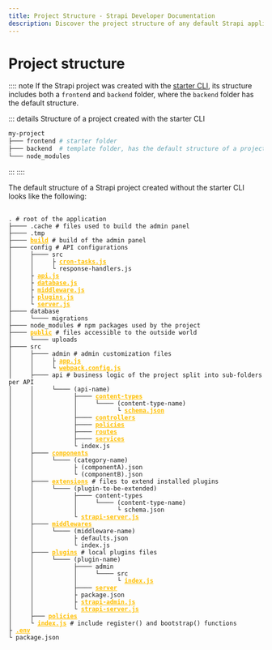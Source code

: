 ```yaml
---
title: Project Structure - Strapi Developer Documentation
description: Discover the project structure of any default Strapi application.
---
```


<style lang="scss" scoped>
  pre {
    a {
      color: #ffbf00;
      font-weight: 600;
      /* letter-spacing: .1px; */
    }
  }
</style>

# Project structure

:::: note
If the Strapi project was created with the [starter CLI](https://strapi.io/blog/announcing-the-strapi-starter-cli), its structure includes both a `frontend` and `backend` folder, where the `backend` folder has the default structure.

::: details Structure of a project created with the starter CLI

```sh
my-project
├─── frontend # starter folder
├─── backend  # template folder, has the default structure of a project
└─── node_modules
```

:::
::::

The default structure of a Strapi project created without the starter CLI looks like the following:

<!-- TODO: remove /documentation from URLs once moved to docs.strapi.io -->

<pre>
  <code>
. <span class="token comment"># root of the application</span>
├──── .cache <span class="token comment"># files used to build the admin panel</span>
├──── .tmp
├──── <a href="/documentation/developer-docs/latest/development/admin-customization.html#build">build</a> <span class="token comment"># build of the admin panel</span>
├──── config <span class="token comment"># API configurations</span>
│     ├──── src
│     │     ├ <a href="/documentation/developer-docs/latest/setup-deployment-guides/configurations.html#cron-tasks">cron-tasks.js</a>
│     │     └ response-handlers.js
│     ├ <a href="/documentation/developer-docs/latest/setup-deployment-guides/configurations/optional/api.html">api.js</a>
│     ├ <a href="/documentation/developer-docs/latest/setup-deployment-guides/configurations/required/databases.html#database-configuration">database.js</a>
│     ├ <a href="/documentation/developer-docs/latest/setup-deployment-guides/configurations/optional/middlewares.html">middleware.js</a>
│     ├ <a href="/documentation/developer-docs/latest/setup-deployment-guides/configurations/optional/plugins.html">plugins.js</a>
│     └ <a href="/documentation/developer-docs/latest/setup-deployment-guides/configurations/required/server.html#server-configuration">server.js</a>
├──── database
│     └──── migrations
├──── node_modules <span class="token comment"># npm packages used by the project</span>
├──── <a href="/documentation/developer-docs/latest/setup-deployment-guides/configurations/optional/public-assets.html">public</a> <span class="token comment"># files accessible to the outside world</span>
│     └──── uploads
├──── src
│     ├──── admin <span class="token comment"># admin customization files</span>
│     │     ├ <a href="/documentation/developer-docs/latest/development/admin-customization.html#configuration-options">app.js</a>
│     │     └ <a href="/documentation/developer-docs/latest/development/admin-customization.html#webpack-configuration">webpack.config.js</a>
│     ├──── api <span class="token comment"># business logic of the project split into sub-folders per API</span>
│     │     └──── (api-name)
│     │           ├──── <a href="/documentation/developer-docs/latest/development/backend-customization/models.html">content-types</a>
│     │           │     └──── (content-type-name)
│     │           │           └ <a href="/documentation/developer-docs/latest/development/backend-customization/models.html#model-schema">schema.json</a>
│     │           ├──── <a href="/documentation/developer-docs/latest/development/backend-customization/controllers.html">controllers</a>
│     │           ├──── <a href="/documentation/developer-docs/latest/development/backend-customization/policies.html">policies</a>
│     │           ├──── <a href="/documentation/developer-docs/latest/development/backend-customization/routing.html">routes</a>
│     │           ├──── <a href="/documentation/developer-docs/latest/development/backend-customization/services.html">services</a>
│     │           └ index.js
│     ├──── <a href="/documentation/developer-docs/latest/development/backend-customization/models.html">components</a>
│     │     └──── (category-name)
│     │           ├ (componentA).json
│     │           └ (componentB).json
│     ├──── <a href="/documentation/developer-docs/latest/development/plugins-extension.html">extensions</a> <span class="token comment"># files to extend installed plugins</span>
│     │     └──── (plugin-to-be-extended)
│     │           ├──── content-types
│     │           │     └──── (content-type-name)
│     │           │           └ schema.json
│     │           └ <a href="/documentation/developer-docs/latest/developer-resources/plugin-api-reference/server.html">strapi-server.js</a>
│     ├──── <a href="/documentation/developer-docs/latest/setup-deployment-guides/configurations/optional/middlewares.html">middlewares</a>
│     │     └──── (middleware-name)
│     │           ├ defaults.json
│     │           └ index.js
│     ├──── <a href="/documentation/developer-docs/latest/development/plugins-development.html">plugins</a> <span class="token comment"># local plugins files</span>
│     │     └──── (plugin-name)
│     │           ├──── admin
│     │           │     └──── src
│     │           │           └ <a href="/documentation/developer-docs/latest/developer-resources/plugin-api-reference/admin-panel.html">index.js</a>
│     │           ├──── <a href="/documentation/developer-docs/latest/developer-resources/plugin-api-reference/server.html">server</a>
│     │           ├ package.json
│     │           ├ <a href="/documentation/developer-docs/latest/developer-resources/plugin-api-reference/admin-panel.html">strapi-admin.js</a>
│     │           └ <a href="/documentation/developer-docs/latest/developer-resources/plugin-api-reference/server.html">strapi-server.js</a>
│     ├─── <a href="/documentation/developer-docs/latest/development/backend-customization/policies.html">policies</a>
│     └ <a href="/documentation/developer-docs/latest/setup-deployment-guides/configurations/optional/functions.html">index.js</a> <span class="token comment"># include register() and bootstrap() functions</span>
├ <a href="/documentation/developer-docs/latest/setup-deployment-guides/configurations/optional/environment.html">.env</a>
└ package.json
  </code>
</pre>
